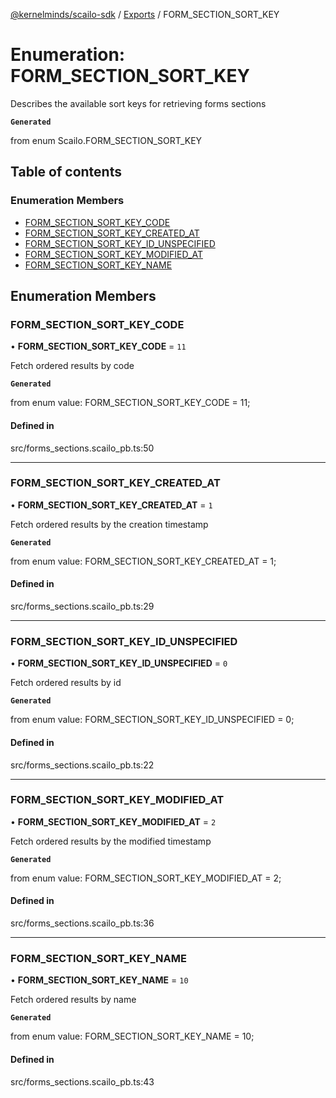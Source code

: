 [@kernelminds/scailo-sdk](../README.md) / [Exports](../modules.md) / FORM\_SECTION\_SORT\_KEY

# Enumeration: FORM\_SECTION\_SORT\_KEY

Describes the available sort keys for retrieving forms sections

**`Generated`**

from enum Scailo.FORM_SECTION_SORT_KEY

## Table of contents

### Enumeration Members

- [FORM\_SECTION\_SORT\_KEY\_CODE](FORM_SECTION_SORT_KEY.md#form_section_sort_key_code)
- [FORM\_SECTION\_SORT\_KEY\_CREATED\_AT](FORM_SECTION_SORT_KEY.md#form_section_sort_key_created_at)
- [FORM\_SECTION\_SORT\_KEY\_ID\_UNSPECIFIED](FORM_SECTION_SORT_KEY.md#form_section_sort_key_id_unspecified)
- [FORM\_SECTION\_SORT\_KEY\_MODIFIED\_AT](FORM_SECTION_SORT_KEY.md#form_section_sort_key_modified_at)
- [FORM\_SECTION\_SORT\_KEY\_NAME](FORM_SECTION_SORT_KEY.md#form_section_sort_key_name)

## Enumeration Members

### FORM\_SECTION\_SORT\_KEY\_CODE

• **FORM\_SECTION\_SORT\_KEY\_CODE** = ``11``

Fetch ordered results by code

**`Generated`**

from enum value: FORM_SECTION_SORT_KEY_CODE = 11;

#### Defined in

src/forms_sections.scailo_pb.ts:50

___

### FORM\_SECTION\_SORT\_KEY\_CREATED\_AT

• **FORM\_SECTION\_SORT\_KEY\_CREATED\_AT** = ``1``

Fetch ordered results by the creation timestamp

**`Generated`**

from enum value: FORM_SECTION_SORT_KEY_CREATED_AT = 1;

#### Defined in

src/forms_sections.scailo_pb.ts:29

___

### FORM\_SECTION\_SORT\_KEY\_ID\_UNSPECIFIED

• **FORM\_SECTION\_SORT\_KEY\_ID\_UNSPECIFIED** = ``0``

Fetch ordered results by id

**`Generated`**

from enum value: FORM_SECTION_SORT_KEY_ID_UNSPECIFIED = 0;

#### Defined in

src/forms_sections.scailo_pb.ts:22

___

### FORM\_SECTION\_SORT\_KEY\_MODIFIED\_AT

• **FORM\_SECTION\_SORT\_KEY\_MODIFIED\_AT** = ``2``

Fetch ordered results by the modified timestamp

**`Generated`**

from enum value: FORM_SECTION_SORT_KEY_MODIFIED_AT = 2;

#### Defined in

src/forms_sections.scailo_pb.ts:36

___

### FORM\_SECTION\_SORT\_KEY\_NAME

• **FORM\_SECTION\_SORT\_KEY\_NAME** = ``10``

Fetch ordered results by name

**`Generated`**

from enum value: FORM_SECTION_SORT_KEY_NAME = 10;

#### Defined in

src/forms_sections.scailo_pb.ts:43

